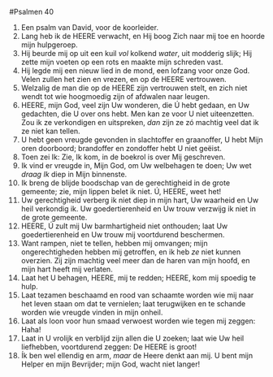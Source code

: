 #Psalmen 40
1. Een psalm van David, voor de koorleider. 
2. Lang heb ik de HEERE verwacht, en Hij boog Zich naar mij toe en hoorde mijn hulpgeroep. 
3. Hij beurde mij op uit een kuil *vol* kolkend *water*, uit modderig slijk; Hij zette mijn voeten op een rots en maakte mijn schreden vast. 
4. Hij legde mij een nieuw lied in de mond, een lofzang voor onze God. Velen zullen het zien en vrezen, en op de HEERE vertrouwen. 
5. Welzalig de man die op de HEERE zijn vertrouwen stelt, en zich niet wendt tot wie hoogmoedig zijn of afdwalen naar leugen. 
6. HEERE, mijn God, veel zijn Uw wonderen, die Ú hebt gedaan, en Uw gedachten, die U over ons hebt. Men kan ze voor U niet uiteenzetten. Zou ik ze verkondigen en uitspreken, *dan* zijn ze zó machtig veel dat ik ze niet kan tellen. 
7. U hebt geen vreugde gevonden in slachtoffer en graanoffer, U hebt Mijn oren doorboord; brandoffer en zondoffer hebt U niet geëist. 
8. Toen zei Ik: Zie, Ik kom, in de boekrol is over Mij geschreven. 
9. Ik vind er vreugde in, Mijn God, om Uw welbehagen te doen; Uw wet *draag Ik* diep in Mijn binnenste. 
10. Ik breng de blijde boodschap van de gerechtigheid in de grote gemeente; zie, mijn lippen belet ik niet. Ú, HEERE, weet het! 
11. Uw gerechtigheid verberg ik niet diep in mijn hart, Uw waarheid en Uw heil verkondig ik. Uw goedertierenheid en Uw trouw verzwijg ik niet in de grote gemeente. 
12. HEERE, Ú zult mij Uw barmhartigheid niet onthouden; laat Uw goedertierenheid en Uw trouw mij voortdurend beschermen. 
13. Want rampen, niet te tellen, hebben mij omvangen; mijn ongerechtigheden hebben mij getroffen, en ik heb *ze* niet kunnen overzien. Zij zijn machtig veel meer dan de haren van mijn hoofd, en mijn hart heeft mij verlaten. 
14. Laat het U behagen, HEERE, mij te redden; HEERE, kom mij spoedig te hulp. 
15. Laat tezamen beschaamd en rood van schaamte worden wie mij naar het leven staan om dat te vernielen; laat terugwijken en te schande worden wie vreugde vinden in mijn onheil. 
16. Laat als loon voor hun smaad verwoest worden wie tegen mij zeggen: Haha! 
17. Laat in U vrolijk en verblijd zijn allen die U zoeken; laat wie Uw heil liefhebben, voortdurend zeggen: De HEERE is groot! 
18. Ík ben wel ellendig en arm, *maar* de Heere denkt aan mij. U bent mijn Helper en mijn Bevrijder; mijn God, wacht niet langer!
